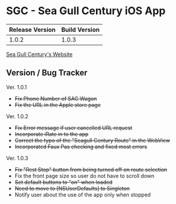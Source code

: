 SGC - Sea Gull Century iOS App
==============================

| Release Version | Build Version |
|-----------------|---------------|
| 1.0.2           | 1.0.3         |

[Sea Gull Century's Website](http://www.seagullcentury.org "Sea Gull Century's Homepage")

Version / Bug Tracker
-----------
Ver. 1.0.1
* ~~Fix Phone Number of SAG Wagon~~
* ~~Fix the URL in the Apple store page~~

Ver. 1.0.2
* ~~Fix Error message if user cancelled URL request~~
* ~~Incorporate iRate in to the app~~
* ~~Correct the typo of the "Seagull Century Route" in the WebView~~
* ~~Incorporated Faux Pas checking and fixed most errors~~

Ver. 1.0.3
* ~~Fix "Rest Stop" button from being turned off on route selection~~
* Fix the front page size so user do not have to scroll down
* ~~Set default buttons to "on" when loaded~~
 * ~~Need to move to [NSUserDefaults] to Singleton~~
* Notify user about the use of the app only when stopped
